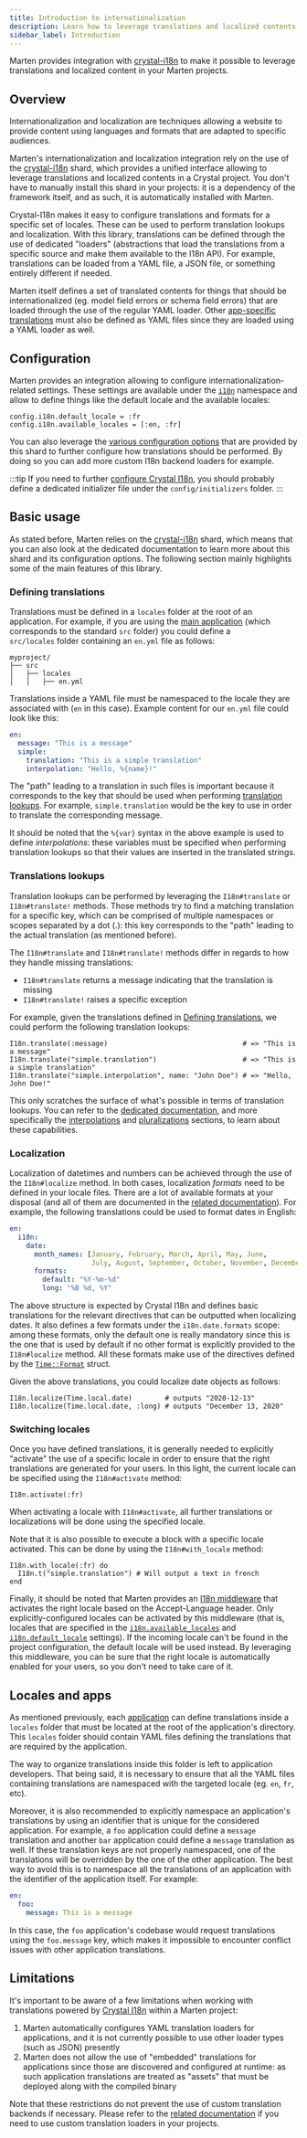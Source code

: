 ```yaml
---
title: Introduction to internationalization
description: Learn how to leverage translations and localized contents in your Marten projects.
sidebar_label: Introduction
---
```


Marten provides integration with [crystal-i18n](https://crystal-i18n.github.io/) to make it possible to leverage translations and localized content in your Marten projects.

## Overview

Internationalization and localization are techniques allowing a website to provide content using languages and formats that are adapted to specific audiences.

Marten's internationalization and localization integration rely on the use of the [crystal-i18n](https://crystal-i18n.github.io/) shard, which provides a unified interface allowing to leverage translations and localized contents in a Crystal project. You don't have to manually install this shard in your projects: it is a dependency of the framework itself, and as such, it is automatically installed with Marten.

Crystal-I18n makes it easy to configure translations and formats for a specific set of locales. These can be used to perform translation lookups and localization. With this library, translations can be defined through the use of dedicated "loaders" (abstractions that load the translations from a specific source and make them available to the I18n API). For example, translations can be loaded from a YAML file, a JSON file, or something entirely different if needed.

Marten itself defines a set of translated contents for things that should be internationalized (eg. model field errors or schema field errors) that are loaded through the use of the regular YAML loader. Other [app-specific translations](#locales-and-apps) must also be defined as YAML files since they are loaded using a YAML loader as well.

## Configuration

Marten provides an integration allowing to configure internationalization-related settings. These settings are available under the [`i18n`](../development/reference/settings.md#i18n-settings) namespace and allow to define things like the default locale and the available locales:

```crystal
config.i18n.default_locale = :fr
config.i18n.available_locales = [:en, :fr]
```

You can also leverage the [various configuration options](https://crystal-i18n.github.io/configuration.html) that are provided by this shard to further configure how translations should be performed. By doing so you can add more custom I18n backend loaders for example.

:::tip
If you need to further [configure Crystal I18n](https://crystal-i18n.github.io/configuration.html), you should probably define a dedicated initializer file under the `config/initializers` folder.
:::

## Basic usage

As stated before, Marten relies on the [crystal-i18n](https://crystal-i18n.github.io/) shard, which means that you can also look at the dedicated documentation to learn more about this shard and its configuration options. The following section mainly highlights some of the main features of this library.

### Defining translations

Translations must be defined in a `locales` folder at the root of an application. For example, if you are using the [main application](../development/applications.md#the-main-application) (which corresponds to the standard `src` folder) you could define a `src/locales` folder containing an `en.yml` file as follows:

```
myproject/
├── src
│   ├── locales
│   │   ├── en.yml
```

Translations inside a YAML file must be namespaced to the locale they are associated with (`en` in this case). Example content for our `en.yml` file could look like this:

```yaml title=src/en.yml
en:
  message: "This is a message"
  simple:
    translation: "This is a simple translation"
    interpolation: "Hello, %{name}!"
```

The "path" leading to a translation in such files is important because it corresponds to the key that should be used when performing [translation lookups](#translations-lookups). For example, `simple.translation` would be the key to use in order to translate the corresponding message.

It should be noted that the `%{var}` syntax in the above example is used to define _interpolations_: these variables must be specified when performing translation lookups so that their values are inserted in the translated strings.

### Translations lookups

Translation lookups can be performed by leveraging the `I18n#translate` or `I18n#translate!` methods. Those methods try to find a matching translation for a specific key, which can be comprised of multiple namespaces or scopes separated by a dot (.): this key corresponds to the "path" leading to the actual translation (as mentioned before).

The `I18n#translate` and `I18n#translate!` methods differ in regards to how they handle missing translations:

* `I18n#translate` returns a message indicating that the translation is missing
* `I18n#translate!` raises a specific exception

For example, given the translations defined in [Defining translations](#defining-translations), we could perform the following translation lookups:

```crystal
I18n.translate(:message)                                 # => "This is a message"
I18n.translate("simple.translation")                     # => "This is a simple translation"
I18n.translate("simple.interpolation", name: "John Doe") # => "Hello, John Doe!"
```

This only scratches the surface of what's possible in terms of translation lookups. You can refer to the [dedicated documentation](https://crystal-i18n.github.io/translation_lookups.html), and more specifically the [interpolations](https://crystal-i18n.github.io/translation_lookups.html#interpolations) and [pluralizations](https://crystal-i18n.github.io/translation_lookups.html#pluralization) sections, to learn about these capabilities.

### Localization

Localization of datetimes and numbers can be achieved through the use of the `I18n#localize` method. In both cases, localization _formats_ need to be defined in your locale files. There are a lot of available formats at your disposal (and all of them are documented in the [related documentation](https://crystal-i18n.github.io/localization.html)). For example, the following translations could be used to format dates in English:

```yaml
en:
  i18n:
    date:
      month_names: [January, February, March, April, May, June,
                    July, August, September, October, November, December]
      formats:
        default: "%Y-%m-%d"
        long: "%B %d, %Y"
```

The above structure is expected by Crystal I18n and defines basic translations for the relevant directives that can be outputted when localizing dates. It also defines a few formats under the `i18n.date.formats` scope: among these formats, only the default one is really mandatory since this is the one that is used by default if no other format is explicitly provided to the `I18n#localize` method. All these formats make use of the directives defined by the [`Time::Format`](https://crystal-lang.org/api/Time/Format.html) struct.

Given the above translations, you could localize date objects as follows:

```crystal
I18n.localize(Time.local.date)        # outputs "2020-12-13"
I18n.localize(Time.local.date, :long) # outputs "December 13, 2020"
```

### Switching locales

Once you have defined translations, it is generally needed to explicitly "activate" the use of a specific locale in order to ensure that the right translations are generated for your users. In this light, the current locale can be specified using the `I18n#activate` method:

```crystal
I18n.activate(:fr)
```

When activating a locale with `I18n#activate`, all further translations or localizations will be done using the specified locale.

Note that it is also possible to execute a block with a specific locale activated. This can be done by using the `I18n#with_locale` method:

```crystal
I18n.with_locale(:fr) do
  I18n.t("simple.translation") # Will output a text in french
end
```

Finally, it should be noted that Marten provides an [I18n middleware](../handlers-and-http/reference/middlewares.md#i18n-middleware) that activates the right locale based on the Accept-Language header. Only explicitly-configured locales can be activated by this middleware (that is, locales that are specified in the [`i18n.available_locales`](../development/reference/settings.md#available_locales) and [`i18n.default_locale`](../development/reference/settings.md#default_locale) settings). If the incoming locale can't be found in the project configuration, the default locale will be used instead. By leveraging this middleware, you can be sure that the right locale is automatically enabled for your users, so you don't need to take care of it.

## Locales and apps

As mentioned previously, each [application](../development/applications.md) can define translations inside a `locales` folder that must be located at the root of the application's directory. This `locales` folder should contain YAML files defining the translations that are required by the application.

The way to organize translations inside this folder is left to application developers. That being said, it is necessary to ensure that all the YAML files containing translations are namespaced with the targeted locale (eg. `en`, `fr`, etc). 

Moreover, it is also recommended to explicitly namespace an application's translations by using an identifier that is unique for the considered application. For example, a `foo` application could define a `message` translation and another `bar` application could define a `message` translation as well. If these translation keys are not properly namespaced, one of the translations will be overridden by the one of the other application. The best way to avoid this is to namespace all the translations of an application with the identifier of the application itself. For example:

```yaml
en:
  foo:
    message: This is a message
```

In this case, the `foo` application's codebase would request translations using the `foo.message` key, which makes it impossible to encounter conflict issues with other application translations.

## Limitations

It's important to be aware of a few limitations when working with translations powered by [Crystal I18n](https://crystal-i18n.github.io/) within a Marten project:

1. Marten automatically configures YAML translation loaders for applications, and it is not currently possible to use other loader types (such as JSON) presently
2. Marten does not allow the use of "embedded" translations for applications since those are discovered and configured at runtime: as such application translations are treated as "assets" that must be deployed along with the compiled binary

Note that these restrictions do not prevent the use of custom translation backends if necessary. Please refer to the [related documentation](https://crystal-i18n.github.io/configuration.html#loaders) if you need to use custom translation loaders in your projects.
